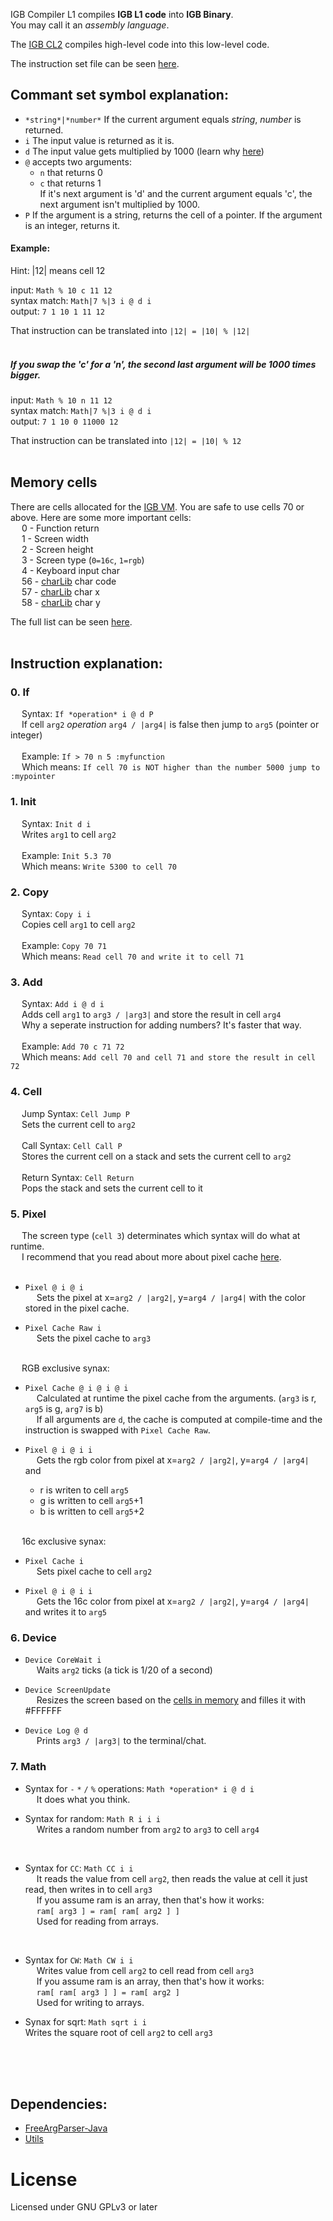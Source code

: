 IGB Compiler L1 compiles **IGB L1 code** into **IGB Binary**.  
You may call it an *assembly language*.  


The [IGB CL2](https://github.com/krypciak/IGB-Compiler-L2) compiles high-level code into this low-level code.  

The instruction set file can be seen [here](/resources/commandSet.txt).
## Commant set symbol explanation:
- `*string*|*number*` If the current argument equals *string*, *number* is returned.
- `i` The input value is returned as it is.
- `d` The input value gets multiplied by 1000  (learn why [here](https://github.com/krypciak/IGB-VM/edit/main/README.md#floating-points-values))
- `@` accepts two arguments:  
  - `n` that returns 0  
  - `c` that returns 1  
If it's next argument is 'd' and the current argument equals 'c', the next argument isn't multiplied by 1000.
- `P` If the argument is a string, returns the cell of a pointer. If the argument is an integer, returns it.

#### Example:  
 
Hint: |12| means cell 12


input: `Math % 10 c 11 12`  
syntax match: `Math|7 %|3 i @ d i`  
output: `7 1 10 1 11 12`
 
That instruction can be translated into `|12| = |10| % |12|`
<br /><br />
##### If you swap the 'c' for a 'n', the second last argument will be 1000 times bigger.
input: `Math % 10 n 11 12`  
syntax match: `Math|7 %|3 i @ d i`  
output: `7 1 10 0 11000 12`
 
That instruction can be translated into `|12| = |10| % 12`
<br /><br />

## Memory cells  
There are cells allocated for the [IGB VM](https://github.com/krypciak/IGB-VM).
You are safe to use cells 70 or above.
Here are some more important cells:  
&emsp; 0 - Function return  
&emsp; 1 - Screen width  
&emsp; 2 - Screen height  
&emsp; 3 - Screen type (`0=16c`, `1=rgb`)  
&emsp; 4 - Keyboard input char  
&emsp; 56 - [charLib](https://github.com/krypciak/IGB-charLib) char code  
&emsp; 57 - [charLib](https://github.com/krypciak/IGB-charLib) char x  
&emsp; 58 - [charLib](https://github.com/krypciak/IGB-charLib) char y  

The full list can be seen [here](/src/me/krypek/igb/cl1/IGB_MA.java).
<br /><br />

## Instruction explanation:

### 0. If
&emsp; Syntax:  `If *operation* i @ d P`  
&emsp; If cell `arg2` *operation* `arg4 / |arg4|` is false then jump to `arg5` (pointer or integer)  
<br />
&emsp; Example: `If > 70 n 5 :myfunction`  
&emsp; Which means: `If cell 70 is NOT higher than the number 5000 jump to :mypointer`

### 1. Init
&emsp; Syntax: `Init d i`  
&emsp; Writes `arg1` to cell `arg2`  
<br />
&emsp; Example: `Init 5.3 70`  
&emsp; Which means: `Write 5300 to cell 70`

### 2. Copy
&emsp; Syntax: `Copy i i`  
&emsp; Copies cell `arg1` to cell `arg2`  
<br />
&emsp; Example: `Copy 70 71`  
&emsp; Which means: `Read cell 70 and write it to cell 71`

### 3. Add
&emsp; Syntax: `Add i @ d i`  
&emsp; Adds cell `arg1` to `arg3 / |arg3|` and store the result in cell `arg4`  
&emsp; Why a seperate instruction for adding numbers? It's faster that way.  
<br />
&emsp; Example: `Add 70 c 71 72`  
&emsp; Which means: `Add cell 70 and cell 71 and store the result in cell 72`  

### 4. Cell
&emsp; Jump Syntax: `Cell Jump P`  
&emsp; Sets the current cell to `arg2`  
<br />
&emsp; Call Syntax: `Cell Call P`  
&emsp; Stores the current cell on a stack and sets the current cell to `arg2`  
<br />
&emsp; Return Syntax: `Cell Return`  
&emsp; Pops the stack and sets the current cell to it

### 5. Pixel
&emsp; The screen type (`cell 3`) determinates which syntax will do what at runtime.  
&emsp; I recommend that you read about more about pixel cache [here](https://github.com/krypciak/IGB-VM/blob/main/README.md#pixel-cache).  
<br />
- `Pixel @ i @ i`  
&emsp; Sets the pixel at x=`arg2 / |arg2|`, y=`arg4 / |arg4|` with the color stored in the pixel cache.

- `Pixel Cache Raw i`  
&emsp; Sets the pixel cache to `arg3`  
<br />
&emsp; RGB exclusive synax:

- `Pixel Cache @ i @ i @ i`  
&emsp; Calculated at runtime the pixel cache from the arguments. (`arg3` is r, `arg5` is g, `arg7` is b)  
&emsp; If all arguments are `d`, the cache is computed at compile-time and the instruction is swapped with `Pixel Cache Raw`.  

- `Pixel @ i @ i i`  
&emsp; Gets the rgb color from pixel at x=`arg2 / |arg2|`, y=`arg4 / |arg4|` and
  - r is writen to cell `arg5`
  - g is written to cell `arg5`+1
  - b is written to cell `arg5`+2
<br />
&emsp; 16c exclusive synax:<br />

- `Pixel Cache i`  
&emsp; Sets pixel cache to cell `arg2`  

- `Pixel @ i @ i i`  
&emsp; Gets the 16c color from pixel at x=`arg2 / |arg2|`, y=`arg4 / |arg4|` and writes it to `arg5`  

### 6. Device  
- `Device CoreWait i`  
&emsp; Waits `arg2` ticks (a tick is 1/20 of a second)  

- `Device ScreenUpdate`  
&emsp; Resizes the screen based on the [cells in memory](https://github.com/krypciak/IGB-Compiler-L1/edit/main/README.md#memory-cells) and filles it with #FFFFFF  

- `Device Log @ d`  
&emsp; Prints `arg3 / |arg3|` to the terminal/chat.  

### 7. Math  

- Syntax for `-` `*` `/` `%` operations: `Math *operation* i @ d i`  
&emsp; It does what you think.  

- Syntax for random: `Math R i i i`  
&emsp; Writes a random number from `arg2` to `arg3` to cell `arg4`  
<br />

- Syntax for `CC`: `Math CC i i`  
&emsp; It reads the value from cell `arg2`, then reads the value at cell it just read, then writes in to cell `arg3`  
&emsp; If you assume ram is an array, then that's how it works:  
&emsp; `ram[ arg3 ] = ram[ ram[ arg2 ] ]`  
&emsp; Used for reading from arrays.  
<br />

- Syntax for `CW`: `Math CW i i`  
&emsp; Writes value from cell `arg2` to cell read from cell `arg3`  
&emsp; If you assume ram is an array, then that's how it works:  
&emsp; `ram[ ram[ arg3 ] ] = ram[ arg2 ]`  
&emsp; Used for writing to arrays.  

- Synax for sqrt: `Math sqrt i i`  
Writes the square root of cell `arg2` to cell `arg3`  


<br /><br /><br />
## Dependencies:
- [FreeArgParser-Java](https://github.com/krypciak/FreeArgParser-Java)
- [Utils](https://github.com/krypciak/Utils)


# License
Licensed under GNU GPLv3 or later

